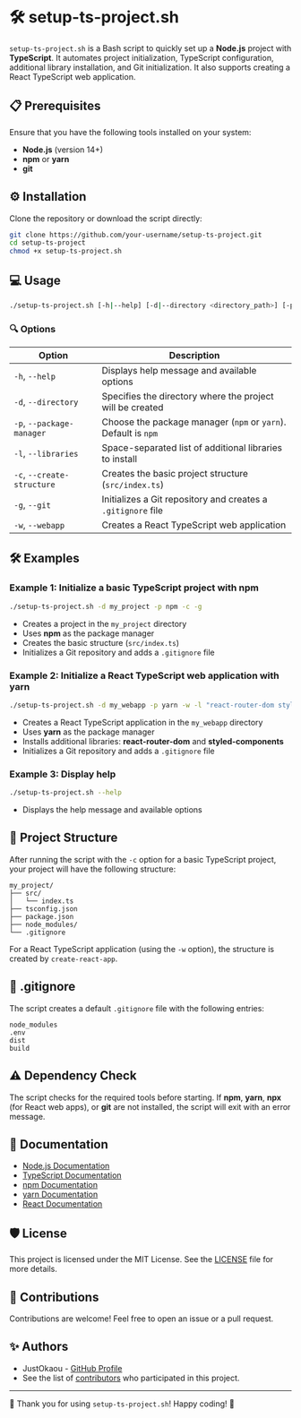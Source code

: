 # 🛠️ setup-ts-project.sh

`setup-ts-project.sh` is a Bash script to quickly set up a **Node.js** project with **TypeScript**. It automates project initialization, TypeScript configuration, additional library installation, and Git initialization. It also supports creating a React TypeScript web application.

## 📋 Prerequisites

Ensure that you have the following tools installed on your system:
- **Node.js** (version 14+)
- **npm** or **yarn**
- **git**

## ⚙️ Installation

Clone the repository or download the script directly:

```bash
git clone https://github.com/your-username/setup-ts-project.git
cd setup-ts-project
chmod +x setup-ts-project.sh
```

## 💻 Usage

```bash
./setup-ts-project.sh [-h|--help] [-d|--directory <directory_path>] [-p|--package-manager <npm|yarn>] [-l|--libraries <libraries>] [-c|--create-structure] [-g|--git] [-w|--webapp]
```

### 🔍 Options

| Option                  | Description                                               |
|-------------------------|-----------------------------------------------------------|
| `-h`, `--help`          | Displays help message and available options               |
| `-d`, `--directory`     | Specifies the directory where the project will be created |
| `-p`, `--package-manager` | Choose the package manager (`npm` or `yarn`). Default is `npm` |
| `-l`, `--libraries`     | Space-separated list of additional libraries to install   |
| `-c`, `--create-structure` | Creates the basic project structure (`src/index.ts`)    |
| `-g`, `--git`           | Initializes a Git repository and creates a `.gitignore` file |
| `-w`, `--webapp`        | Creates a React TypeScript web application               |

## 🛠️ Examples

### Example 1: Initialize a basic TypeScript project with npm

```bash
./setup-ts-project.sh -d my_project -p npm -c -g
```

- Creates a project in the `my_project` directory
- Uses **npm** as the package manager
- Creates the basic structure (`src/index.ts`)
- Initializes a Git repository and adds a `.gitignore` file

### Example 2: Initialize a React TypeScript web application with yarn

```bash
./setup-ts-project.sh -d my_webapp -p yarn -w -l "react-router-dom styled-components" -g
```

- Creates a React TypeScript application in the `my_webapp` directory
- Uses **yarn** as the package manager
- Installs additional libraries: **react-router-dom** and **styled-components**
- Initializes a Git repository and adds a `.gitignore` file

### Example 3: Display help

```bash
./setup-ts-project.sh --help
```

- Displays the help message and available options

## 📂 Project Structure

After running the script with the `-c` option for a basic TypeScript project, your project will have the following structure:

```
my_project/
├── src/
│   └── index.ts
├── tsconfig.json
├── package.json
├── node_modules/
└── .gitignore
```

For a React TypeScript application (using the `-w` option), the structure is created by `create-react-app`.

## 📝 .gitignore

The script creates a default `.gitignore` file with the following entries:

```
node_modules
.env
dist
build
```

## ⚠️ Dependency Check

The script checks for the required tools before starting. If **npm**, **yarn**, **npx** (for React web apps), or **git** are not installed, the script will exit with an error message.

## 📖 Documentation

- [Node.js Documentation](https://nodejs.org/)
- [TypeScript Documentation](https://www.typescriptlang.org/docs/)
- [npm Documentation](https://docs.npmjs.com/)
- [yarn Documentation](https://yarnpkg.com/getting-started)
- [React Documentation](https://reactjs.org/docs/getting-started.html)

## 🛡️ License

This project is licensed under the MIT License. See the [LICENSE](LICENSE) file for more details.

## 🤝 Contributions

Contributions are welcome! Feel free to open an issue or a pull request.

## ✨ Authors

- JustOkaou - [GitHub Profile](https://github.com/justokaou)
- See the list of [contributors](https://github.com/your-username/setup-ts-project/contributors) who participated in this project.

---

🎉 Thank you for using `setup-ts-project.sh`! Happy coding! 🚀
